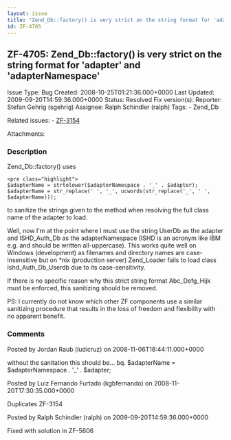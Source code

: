 ```yaml
---
layout: issue
title: "Zend_Db::factory() is very strict on the string format for 'adapter' and 'adapterNamespace'"
id: ZF-4705
---
```


ZF-4705: Zend\_Db::factory() is very strict on the string format for 'adapter' and 'adapterNamespace'
-----------------------------------------------------------------------------------------------------

 Issue Type: Bug Created: 2008-10-25T01:21:36.000+0000 Last Updated: 2009-09-20T14:59:36.000+0000 Status: Resolved Fix version(s): 
 Reporter:  Stefan Gehrig (sgehrig)  Assignee:  Ralph Schindler (ralph)  Tags: - Zend\_Db
 
 Related issues: - [ZF-3154](/issues/browse/ZF-3154)
 
 Attachments: 
### Description

Zend\_Db::factory() uses

 
    <pre class="highlight">
    $adapterName = strtolower($adapterNamespace . '_' . $adapter);
    $adapterName = str_replace(' ', '_', ucwords(str_replace('_', ' ', $adapterName)));


to sanitize the strings given to the method when resolving the full class name of the adapter to load.

Well, now I'm at the point where I must use the string UserDb as the adapter and ISHD\_Auth\_Db as the adapterNamespace (ISHD is an acronym like IBM e.g. and should be written all-uppercase). This works quite well on Windows (development) as filenames and directory names are case-insensitive but on \*nix (production server) Zend\_Loader fails to load class Ishd\_Auth\_Db\_Userdb due to its case-sensitivity.

If there is no specific reason why this strict string format Abc\_Defg\_Hijk must be enforced, this sanitizing should be removed.

PS: I currently do not know which other ZF components use a similar sanitizing procedure that results in the loss of freedom and flexibility with no apparent benefit.

 

 

### Comments

Posted by Jordan Raub (ludicruz) on 2008-11-06T18:44:11.000+0000

without the sanitation this should be... bq. $adapterName = $adapterNamespace . '\_' . $adapter;

 

 

Posted by Luiz Fernando Furtado (kgbfernando) on 2008-11-20T17:30:35.000+0000

Duplicates ZF-3154

 

 

Posted by Ralph Schindler (ralph) on 2009-09-20T14:59:36.000+0000

Fixed with solution in ZF-5606

 

 